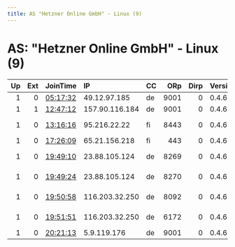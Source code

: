```yaml
---
title: AS "Hetzner Online GmbH" - Linux (9)
---
```


# AS: "Hetzner Online GmbH" - Linux (9)

|   Up |   Ext | JoinTime                                                                                              | IP             | CC   |   ORp |   Dirp | Version   | Contact                   | Nickname         |   eFamMembers |
|-----:|------:|:------------------------------------------------------------------------------------------------------|:---------------|:-----|------:|-------:|:----------|:--------------------------|:-----------------|--------------:|
|    1 |     0 | [05:17:32](https://nusenu.github.io/OrNetStats/w/relay/61EA7A77D67E7AA6D81F2AF58C927B764BF58D9D.html) | 49.12.97.185   | de   |  9001 |      0 | 0.4.6.7   | ol@kpnw.me                | leprechaun       |             1 |
|    1 |     1 | [12:47:12](https://nusenu.github.io/OrNetStats/w/relay/DB6FB3D6E642C5E5355AA54FA80F64A81AE4808F.html) | 157.90.116.184 | de   |  9001 |      0 | 0.4.6.10  | tor@dreamwriter.org       | dreamwriter2     |             1 |
|    1 |     0 | [13:16:16](https://nusenu.github.io/OrNetStats/w/relay/9BD6765086E8F4B15D17F166F41911494ED78BDE.html) | 95.216.22.22   | fi   |  8443 |      0 | 0.4.6.7   | landshrimp at kluismail d | LandShrimp       |             1 |
|    1 |     0 | [17:26:09](https://nusenu.github.io/OrNetStats/w/relay/1AA0615A06FFA5523669511ABCF6512FD4D6B7DB.html) | 65.21.156.218  | fi   |   443 |      0 | 0.4.6.10  | tor@sherbers.de           | nuxiotor1        |             3 |
|    1 |     0 | [19:49:10](https://nusenu.github.io/OrNetStats/w/relay/4211FE6AA3991CFD9CD1CC897BD09C2CF73CF1F7.html) | 23.88.105.124  | de   |  8269 |      0 | 0.4.6.10  | email:abuse lokodlare.co  | hetzDEicebeer69  |           170 |
|    1 |     0 | [19:49:24](https://nusenu.github.io/OrNetStats/w/relay/7592B105D4B910A79899594176B32354DEC03BFD.html) | 23.88.105.124  | de   |  8270 |      0 | 0.4.6.10  | email:abuse lokodlare.co  | hetzDEicebeer70  |           170 |
|    1 |     0 | [19:50:58](https://nusenu.github.io/OrNetStats/w/relay/88DCD2676D27E9A37E2B402AE1B41AFE15441027.html) | 116.203.32.250 | de   |  8092 |      0 | 0.4.6.10  | email:abuse lokodlare.co  | reserveicebeer72 |           170 |
|    1 |     0 | [19:51:51](https://nusenu.github.io/OrNetStats/w/relay/DA3F6FB18CFC6037D66A447217F4C41FB191826B.html) | 116.203.32.250 | de   |  6172 |      0 | 0.4.6.10  | email:abuse lokodlare.co  | hetzDEicebeer71  |           170 |
|    1 |     0 | [20:21:13](https://nusenu.github.io/OrNetStats/w/relay/C65A9EE5B43CA59A32914684FF185F89ED64A506.html) | 5.9.119.176    | de   |  9001 |      0 | 0.4.6.10  | MSchnellDS                | MieserKadser     |             1 |

